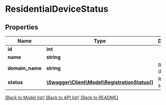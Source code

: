 # ResidentialDeviceStatus

## Properties
Name | Type | Description | Notes
------------ | ------------- | ------------- | -------------
**id** | **int** |  | [optional] 
**name** | **string** |  | [optional] 
**domain_name** | **string** | Registration domain | [optional] 
**status** | [**\Swagger\Client\Model\RegistrationStatus[]**](RegistrationStatus.md) | Registration status | [optional] 

[[Back to Model list]](../README.md#documentation-for-models) [[Back to API list]](../README.md#documentation-for-api-endpoints) [[Back to README]](../README.md)


